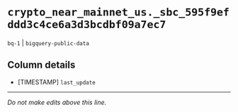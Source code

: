 # `crypto_near_mainnet_us._sbc_595f9efddd3c4ce6a3d3bcdbf09a7ec7`
`bq-1` | `bigquery-public-data`

## Column details
* [TIMESTAMP] `last_update`

-------------------------------------------------------------------------------
*Do not make edits above this line.*
